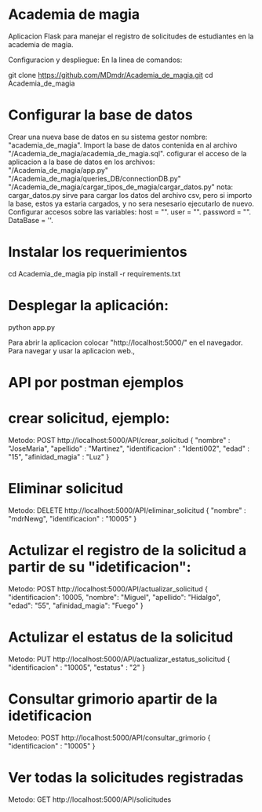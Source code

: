 # Academia de magia

Aplicacion Flask para manejar el registro de solicitudes de estudiantes en la academia de magia.
  
Configuracion y despliegue:
En la linea de comandos:

git clone https://github.com/MDmdr/Academia_de_magia.git
cd Academia_de_magia

# Configurar la base de datos
Crear una nueva base de datos en su sistema gestor nombre: "academia_de_magia".
Import la base de datos contenida en al archivo "/Academia_de_magia/academia_de_magia.sql".
cofigurar el acceso de la aplicacion a la base de datos en los archivos:
"/Academia_de_magia/app.py"
"/Academia_de_magia/queries_DB/connectionDB.py"
"/Academia_de_magia/cargar_tipos_de_magia/cargar_datos.py"
nota: cargar_datos.py sirve para cargar los datos del archivo csv, pero si importo la base, estos ya estaria cargados, y no sera nesesario ejecutarlo de nuevo.
Configurar accesos sobre las variables:
host = "".
user = "".
password = "".
DataBase = ''.

# Instalar los requerimientos
cd Academia_de_magia
pip install -r requirements.txt
# Desplegar la aplicación:
python app.py

Para abrir la aplicacion colocar "http://localhost:5000/" en el navegador.
Para navegar y usar la aplicacion web.,


# API por postman ejemplos
# crear solicitud, ejemplo:
Metodo: POST
http://localhost:5000/API/crear_solicitud
{
"nombre" : "JoseMaria",
"apellido" : "Martinez",
"identificacion" : "Identi002",
"edad" : "15",
"afinidad_magia" : "Luz"
}

# Eliminar solicitud
Metodo: DELETE
http://localhost:5000/API/eliminar_solicitud
{
"nombre" : "mdrNewg",
"identificacion" : "10005"
}

# Actulizar el registro de la solicitud a partir de su "idetificacion":
Metodo: POST
http://localhost:5000/API/actualizar_solicitud
{
"identificacion": 10005,
"nombre": "Miguel",
"apellido": "Hidalgo",    
"edad": "55",
"afinidad_magia": "Fuego"
}

# Actulizar el estatus de la solicitud
Metodo: PUT
http://localhost:5000/API/actualizar_estatus_solicitud
{
"identificacion" : "10005",
"estatus" : "2"
}

# Consultar grimorio apartir de la idetificacion
Metodeo: POST
http://localhost:5000/API/consultar_grimorio
{
"identificacion" : "10005"
}

# Ver todas la solicitudes registradas
Metodo: GET
http://localhost:5000/API/solicitudes
